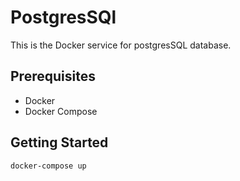 # PostgresSQl
This is the Docker service for postgresSQL database.

## Prerequisites
- Docker
- Docker Compose

## Getting Started
```
docker-compose up
```